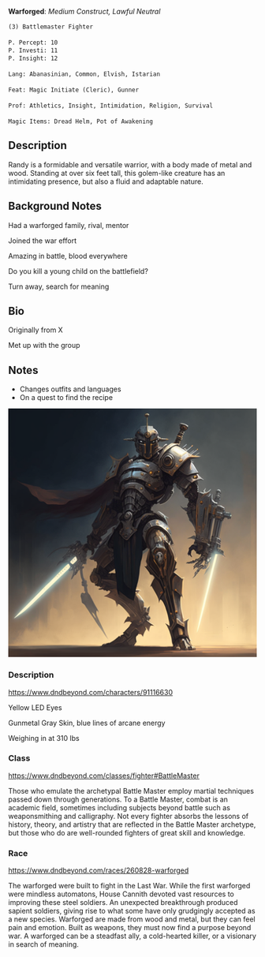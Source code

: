 **Warforged**: *Medium Construct, Lawful Neutral*

	(3) Battlemaster Fighter

	P. Percept: 10
	P. Investi: 11
	P. Insight: 12

	Lang: Abanasinian, Common, Elvish, Istarian

	Feat: Magic Initiate (Cleric), Gunner

	Prof: Athletics, Insight, Intimidation, Religion, Survival

	Magic Items: Dread Helm, Pot of Awakening

## Description
Randy is a formidable and versatile warrior, with a body made of metal and wood. Standing at over six feet tall, this golem-like creature has an intimidating presence, but also a fluid and adaptable nature.

## Background Notes
Had a warforged family, rival, mentor

Joined the war effort

Amazing in battle, blood everywhere

Do you kill a young child on the battlefield?

Turn away, search for meaning

## Bio
Originally from X

Met up with the group 

## Notes
- Changes outfits and languages
- On a quest to find the recipe


![Pobis](attachments/randy_randleson.png)


### Description
https://www.dndbeyond.com/characters/91116630

Yellow LED Eyes

Gunmetal Gray Skin, blue lines of arcane energy 

Weighing in at 310 lbs

### Class 
https://www.dndbeyond.com/classes/fighter#BattleMaster

Those who emulate the archetypal Battle Master employ martial techniques passed down through generations. To a Battle Master, combat is an academic field, sometimes including subjects beyond battle such as weaponsmithing and calligraphy. Not every fighter absorbs the lessons of history, theory, and artistry that are reflected in the Battle Master archetype, but those who do are well-rounded fighters of great skill and knowledge.

### Race
https://www.dndbeyond.com/races/260828-warforged

The warforged were built to fight in the Last War. While the first warforged were mindless automatons, House Cannith devoted vast resources to improving these steel soldiers. An unexpected breakthrough produced sapient soldiers, giving rise to what some have only grudgingly accepted as a new species. Warforged are made from wood and metal, but they can feel pain and emotion. Built as weapons, they must now find a purpose beyond war. A warforged can be a steadfast ally, a cold-hearted killer, or a visionary in search of meaning.